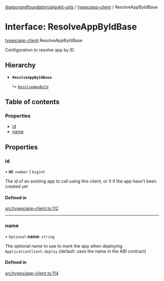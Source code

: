 [@algorandfoundation/algokit-utils](../README.md) / [types/app-client](../modules/types_app_client.md) / ResolveAppByIdBase

# Interface: ResolveAppByIdBase

[types/app-client](../modules/types_app_client.md).ResolveAppByIdBase

Configuration to resolve app by ID

## Hierarchy

- **`ResolveAppByIdBase`**

  ↳ [`ResolveAppById`](types_app_client.ResolveAppById.md)

## Table of contents

### Properties

- [id](types_app_client.ResolveAppByIdBase.md#id)
- [name](types_app_client.ResolveAppByIdBase.md#name)

## Properties

### id

• **id**: `number` \| `bigint`

The id of an existing app to call using this client, or 0 if the app hasn't been created yet

#### Defined in

[src/types/app-client.ts:112](https://github.com/lempira/algokit-utils-ts/blob/main/src/types/app-client.ts#L112)

___

### name

• `Optional` **name**: `string`

The optional name to use to mark the app when deploying `ApplicationClient.deploy` (default: uses the name in the ABI contract)

#### Defined in

[src/types/app-client.ts:114](https://github.com/lempira/algokit-utils-ts/blob/main/src/types/app-client.ts#L114)
